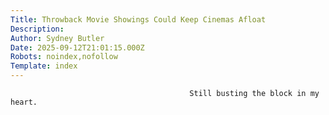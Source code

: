 ```yaml
---
Title: Throwback Movie Showings Could Keep Cinemas Afloat
Description: 
Author: Sydney Butler
Date: 2025-09-12T21:01:15.000Z
Robots: noindex,nofollow
Template: index
---
```


                                            Still busting the block in my heart.
                                        